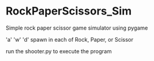 # RockPaperScissors_Sim
Simple rock paper scissor game simulator using pygame

'a' 'w' 'd' spawn in each of Rock, Paper, or Scissor

run the shooter.py to execute the program
